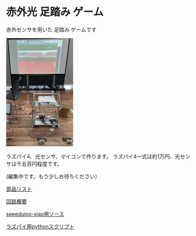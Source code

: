 # 赤外光 足踏み ゲーム

赤外センサを用いた 足踏み ゲームです

![irspr.jpg](./docs/irspr.jpg)

ラズパイ4、光センサ、マイコンで作ります。 ラズパイ4一式は約1万円、光センサは千五百円程度です。

(編集中です。もう少しお待ちください）

[部品リスト](./docs/partslist.md)

[回路概要](./docs/circuitoverview.md)

[seeeduino-xiao用ソース](./xiao/irsens/irsens.ino)

[ラズパイ用pythonスクリプト](./raspberrypi/irspr/irspr.py)

